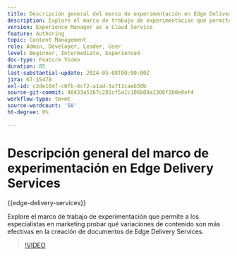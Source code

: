```yaml
---
title: Descripción general del marco de experimentación en Edge Delivery Services
description: Explore el marco de trabajo de experimentación que permite a los especialistas en marketing probar qué variaciones de contenido son más efectivas en la creación de documentos de Edge Delivery Services.
version: Experience Manager as a Cloud Service
feature: Authoring
topic: Content Management
role: Admin, Developer, Leader, User
level: Beginner, Intermediate, Experienced
doc-type: Feature Video
duration: 85
last-substantial-update: 2024-05-08T00:00:00Z
jira: KT-15478
exl-id: c2de104f-c0fb-4cf2-a1ad-3a711caeb30b
source-git-commit: 48433a5367c281cf5a1c106b08a1306f1b0e8ef4
workflow-type: tm+mt
source-wordcount: '58'
ht-degree: 0%

---
```


# Descripción general del marco de experimentación en Edge Delivery Services

{{edge-delivery-services}}

Explore el marco de trabajo de experimentación que permite a los especialistas en marketing probar qué variaciones de contenido son más efectivas en la creación de documentos de Edge Delivery Services.

>[!VIDEO](https://video.tv.adobe.com/v/3437857/?learn=on&captions=spa)
